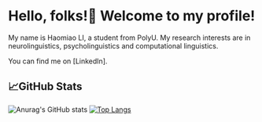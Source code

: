 #  Hello, folks!👋 Welcome to my profile! 
My name is Haomiao LI, a student from PolyU.
My research interests are in neurolinguistics, psycholinguistics and computational linguistics.
<!-- Actual text -->
You can find me on [LinkedIn].
<!-- Icons -->
<!-- Links to your social media accounts -->
[2]: https://www.linkedin.com/in/haomiao-li/
## 📈GitHub Stats
![Anurag's GitHub stats](https://github-readme-stats.vercel.app/api?username=IDHaomiao&show_icons=true&theme=buefy)
[![Top Langs](https://github-readme-stats.vercel.app/api/top-langs/?username=IDHaomiao&layout=compact)](https://github.com/anuraghazra/github-readme-stats)
